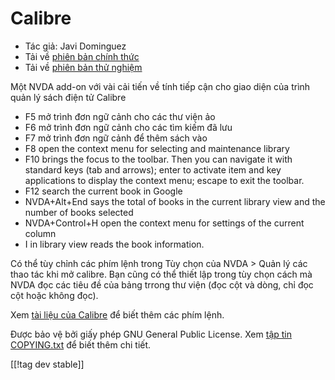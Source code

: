# Calibre #
  
* Tác giả: Javi Dominguez
* Tải về [phiên bản chính thức][1]
* Tải về [phiên bản thử nghiệm][2]
  
 Một NVDA add-on với vài cải tiến về tính tiếp cận cho giao diện của trình quản lý sách điện tử Calibre

* F5 mở trình đơn ngữ cảnh cho các thư viện ảo
* F6 mở trình đơn ngữ cảnh cho các tìm kiếm đã lưu
* F7 mở trình đơn ngữ cảnh để thêm sách vào
* F8 open the context menu for selecting   and maintenance library
* F10 brings the focus to   the toolbar. Then you can navigate it with standard keys (tab and arrows); enter to activate item and key applications to display the context menu; escape to exit the toolbar.
* F12 search the current book in Google
* NVDA+Alt+End says the total of books in the current library view and the number of books selected
* NVDA+Control+H open the context menu for settings of the current column
* I in library view reads the book information.
 
Có thể tùy chỉnh các phím lệnh trong  Tùy chọn của NVDA > Quản lý các thao tác khi mở calibre. Bạn cũng có thể thiết lập trong tùy chọn cách mà NVDA đọc các tiêu đề của bảng trrong thư viện (đọc cột và dòng, chỉ đọc cột hoặc không đọc).
 
 Xem [tài liệu của Calibre][3] để biết thêm các phím lệnh.
 
  
  Được bảo vệ bởi giấy phép GNU General Public License. Xem [tập tin COPYING.txt][4] để biết thêm chi tiết.  
    
[[!tag dev stable]]

[1]: https://addons.nvda-project.org/files/get.php?file=cae

[2]: https://addons.nvda-project.org/files/get.php?file=cae-dev

[3]: https://manual.calibre-ebook.com/gui.html

[4]: https://github.com/javidominguez/Calibre/blob/master/COPYING.txt

